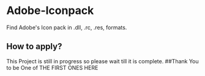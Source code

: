 # Adobe-Iconpack
Find Adobe's Icon pack in .dll, .rc, .res, formats.
## How to apply?
This Project is still in progress so please wait till it is complete.
##Thank You to be One of THE FIRST ONES HERE
